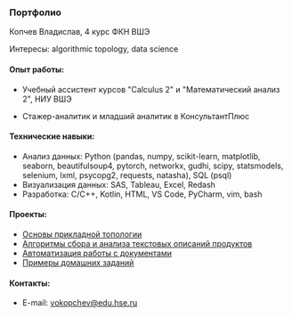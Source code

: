 ### Портфолио

Копчев Владислав, 4 курс ФКН ВШЭ

Интересы: algorithmic topology, data science

#### Опыт работы:

- Учебный ассистент курсов "Calculus 2" и "Математический анализ 2", НИУ ВШЭ

- Стажер-аналитик и младший аналитик в КонсультантПлюс

#### Технические навыки:

- Анализ данных: Python (pandas, numpy, scikit-learn, matplotlib, seaborn, beautifulsoup4, pytorch, networkx, gudhi, scipy, statsmodels, selenium, lxml, psycopg2, requests, natasha), SQL (psql)
- Визуализация данных: SAS, Tableau, Excel, Redash
- Разработка: C/C++, Kotlin, HTML, VS Code, PyCharm, vim, bash

#### Проекты:

- [Основы прикладной топологии](https://github.com/aefrt/project-topology)
- [Алгоритмы сбора и анализа текстовых описаний продуктов](https://github.com/aefrt/database-theory)
- [Автоматизация работы с документами](https://github.com/aefrt/ner-disclosure)
- [Примеры домашних заданий](https://github.com/aefrt/sas-homework-3rd-course)

#### Контакты:

- E-mail: vokopchev@edu.hse.ru
